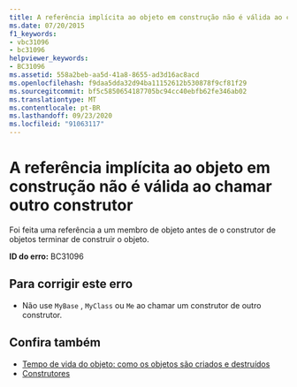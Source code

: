 ```yaml
---
title: A referência implícita ao objeto em construção não é válida ao chamar outro construtor
ms.date: 07/20/2015
f1_keywords:
- vbc31096
- bc31096
helpviewer_keywords:
- BC31096
ms.assetid: 558a2beb-aa5d-41a8-8655-ad3d16ac8acd
ms.openlocfilehash: f9daa5dda32d94ba11152612b530878f9cf81f29
ms.sourcegitcommit: bf5c5850654187705bc94cc40ebfb62fe346ab02
ms.translationtype: MT
ms.contentlocale: pt-BR
ms.lasthandoff: 09/23/2020
ms.locfileid: "91063117"
---
```

# <a name="implicit-reference-to-object-under-construction-is-not-valid-when-calling-another-constructor"></a>A referência implícita ao objeto em construção não é válida ao chamar outro construtor

Foi feita uma referência a um membro de objeto antes de o construtor de objetos terminar de construir o objeto.  
  
 **ID do erro:** BC31096  
  
## <a name="to-correct-this-error"></a>Para corrigir este erro  
  
- Não use `MyBase` , `MyClass` ou `Me` ao chamar um construtor de outro construtor.  
  
## <a name="see-also"></a>Confira também

- [Tempo de vida do objeto: como os objetos são criados e destruídos](../programming-guide/language-features/objects-and-classes/object-lifetime-how-objects-are-created-and-destroyed.md)
- [Construtores](../programming-guide/concepts/object-oriented-programming.md#constructors)
